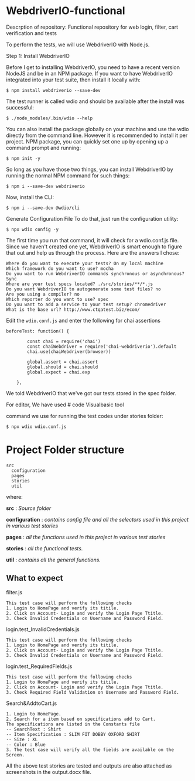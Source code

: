 # WebdriverIO-functional
Descrption of repository: Functional repository for web login, filter, cart verification and tests

To perform the tests, we will use WebdriverIO with Node.js.

Step 1: Install WebdriverIO

Before I get to installing WebdriverIO, you need to have a recent version NodeJS and be in an NPM package. If you want to have WebdriverIO integrated into your test suite, then install it locally with:

`$ npm install webdriverio --save-dev`

The test runner is called wdio and should be available after the install was successful:

`$ ./node_modules/.bin/wdio --help`

You can also install the package globally on your machine and use the wdio directly from the command line. However it is recommended to install it per project.
NPM package, you can quickly set one up by opening up a command prompt and running:

`$ npm init -y`

So long as you have those two things, you can install WebdriverIO by running the normal NPM command for such things:

`$ npm i --save-dev webdriverio`

Now, install the CLI:

`$ npm i --save-dev @wdio/cli`

Generate Configuration File
To do that, just run the configuration utility:

`$ npx wdio config -y`

The first time you run that command, it will check for a wdio.conf.js file.
Since we haven't created one yet, WebdriverIO is smart enough to figure that out and help us through the process. Here are the answers I chose:
```
Where do you want to execute your tests? On my local machine
Which framework do you want to use? mocha
Do you want to run WebdriverIO commands synchronous or asynchronous? Sync
Where are your test specs located? ./src/stories/**/*.js
Do you want WebdriverIO to autogenerate some test files? no
Are you using a compiler? no
Which reporter do you want to use? spec
Do you want to add a service to your test setup? chromedriver
What is the base url? http://www.ctqatest.biz/ecom/
```
Edit the `wdio.conf.js` and enter the following for chai assertions
```
beforeTest: function() {
		
		const chai = require('chai')
		const chaiWebdriver = require('chai-webdriverio').default
		chai.use(chaiWebdriver(browser))
		
		global.assert = chai.assert
		global.should = chai.should
		global.expect = chai.exp
		
	},
  ```
We told WebdriverIO that we've got our tests stored in the spec folder.

For editor, We have used # code Visualbasic tool

command we use for running the test codes under stories folder:

`$ npx wdio wdio.conf.js`

# Project Folder structure
```
src
  configuration
  pages
  stories
  util
```
where:

**src** : _Source folder_

**configuration** : _contains config file and all the selectors used in this project in various test stories_

**pages** : _all the functions used in this project in various test stories_

**stories** : _all the functional tests._

**util** : _contains all the general functions._

## What to expect

filter.js
```
This test case will perform the following checks 
1. Login to HomePage and verify its titile.
2. Click on Account- Login and verify the Login Page Ttitle.
3. Check Invalid Credentials on Username and Password Field.
```
login.test_InvalidCredentials.js
```
This test case will perform the following checks 
1. Login to HomePage and verify its titile.
2. Click on Account- Login and verify the Login Page Ttitle.
3. Check Invalid Credentials on Username and Password Field.
```
login.test_RequiredFields.js
```
This test case will perform the following checks 
1. Login to HomePage and verify its titile.
2. Click on Account- Login and verify the Login Page Ttitle.
3. Check Required Field Validation on Username and Password Field.
```
Search&AddtoCart.js
```
1. Login to HomePage.
2. Search for a item based on specifications add to Cart.
The specifications are listed in the Constants file
-- SearchText : Shirt
-- Item Specification : SLIM FIT DOBBY OXFORD SHIRT
-- Size : XL
-- Color : Blue
3. The test case will verify all the fields are available on the Screen.
```

All the above test stories are tested and outputs are also attached as screenshots in the output.docx file.

